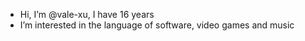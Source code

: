 - Hi, I’m @vale-xu, I have 16 years
- I’m interested in the language of software, video games and music
